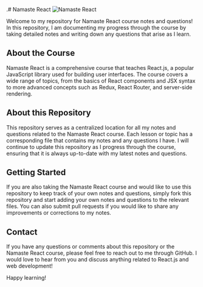 .# Namaste React
![Namaste React](https://user-images.githubusercontent.com/115978151/236782359-f07d936c-86d7-4dc8-ad30-96d64da7cee2.jpg)

Welcome to my repository for Namaste React course notes and questions! In this repository, I am documenting my progress through the course by taking detailed notes and writing down any questions that arise as I learn.

## About the Course
Namaste React is a comprehensive course that teaches React.js, a popular JavaScript library used for building user interfaces. The course covers a wide range of topics, from the basics of React components and JSX syntax to more advanced concepts such as Redux, React Router, and server-side rendering.

## About this Repository
This repository serves as a centralized location for all my notes and questions related to the Namaste React course. Each lesson or topic has a corresponding file that contains my notes and any questions I have. I will continue to update this repository as I progress through the course, ensuring that it is always up-to-date with my latest notes and questions.

## Getting Started
If you are also taking the Namaste React course and would like to use this repository to keep track of your own notes and questions, simply fork this repository and start adding your own notes and questions to the relevant files. You can also submit pull requests if you would like to share any improvements or corrections to my notes.

## Contact
If you have any questions or comments about this repository or the Namaste React course, please feel free to reach out to me through GitHub. I would love to hear from you and discuss anything related to React.js and web development!

Happy learning!

